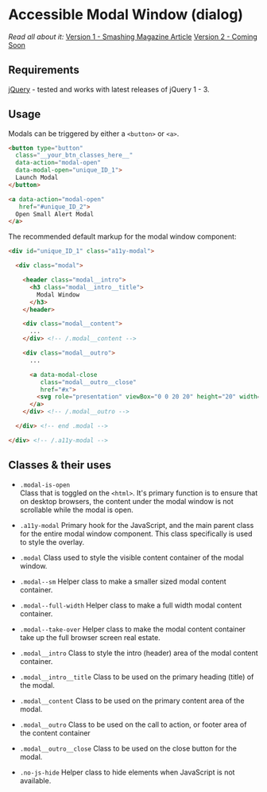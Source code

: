 Accessible Modal Window (dialog)
================

_Read all about it:_
[Version 1 - Smashing Magazine Article](http://www.smashingmagazine.com/2014/09/making-modal-windows-better-for-everyone/)
[Version 2 - Coming Soon](#!)


## Requirements
[jQuery](http://jquery.com/download/)  - tested and works with latest releases of jQuery 1 - 3.



## Usage

Modals can be triggered by either a ```<button>``` or ```<a>```.

```html
<button type="button"
  class="__your_btn_classes_here__"
  data-action="modal-open"
  data-modal-open="unique_ID_1">
  Launch Modal
</button>

<a data-action="modal-open"
   href="#unique_ID_2">
  Open Small Alert Modal
</a>
```

The recommended default markup for the modal window component:

```html
<div id="unique_ID_1" class="a11y-modal">

  <div class="modal">

    <header class="modal__intro">
      <h3 class="modal__intro__title">
        Modal Window
      </h3>
    </header>

    <div class="modal__content">
      ...
    </div> <!-- /.modal__content -->

    <div class="modal__outro">
      ...

      <a data-modal-close
         class="modal__outro__close"
         href="#x">
        <svg role="presentation" viewBox="0 0 20 20" height="20" width="20" xmlns="http://www.w3.org/2000/svg"><path d="M10.707 10.5l8.646-8.646a.5.5 0 0 0-.707-.707L10 9.793 1.354 1.147a.5.5 0 0 0-.707.707L9.293 10.5.647 19.146a.5.5 0 0 0 .708.707l8.646-8.646 8.646 8.646a.498.498 0 0 0 .708 0 .5.5 0 0 0 0-.707L10.709 10.5z"/></svg>
      </a>
    </div> <!-- /.modal__outro -->

  </div> <!-- end .modal -->

</div> <!-- /.a11y-modal -->
```


## Classes & their uses

* ```.modal-is-open```  
  Class that is toggled on the ```<html>```. It's primary function is to ensure that on desktop browsers, the content under the modal window is not scrollable while the modal is open.

* ```.a11y-modal```
  Primary hook for the JavaScript, and the main parent class for the entire modal window component. This class specifically is used to style the overlay.

* ```.modal```
  Class used to style the visible content container of the modal window.

* ```.modal--sm```
  Helper class to make a smaller sized modal content container.

* ```.modal--full-width```
  Helper class to make a full width modal content container.

* ```.modal--take-over```
  Helper class to make the modal content container take up the full browser screen real estate.

* ```.modal__intro```
  Class to style the intro (header) area of the modal content container.

* ```.modal__intro__title```
  Class to be used on the primary heading (title) of the modal.

* ```.modal__content```
  Class to be used on the primary content area of the modal.

* ```.modal__outro```
  Class to be used on the call to action, or footer area of the content container

* ```.modal__outro__close```
  Class to be used on the close button for the modal.

* ```.no-js-hide```
  Helper class to hide elements when JavaScript is not available.
